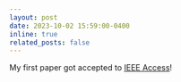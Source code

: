 ```yaml
---
layout: post
date: 2023-10-02 15:59:00-0400
inline: true
related_posts: false
---
```


My first paper got accepted to [IEEE Access](https://ieeeaccess.ieee.org/)! 
